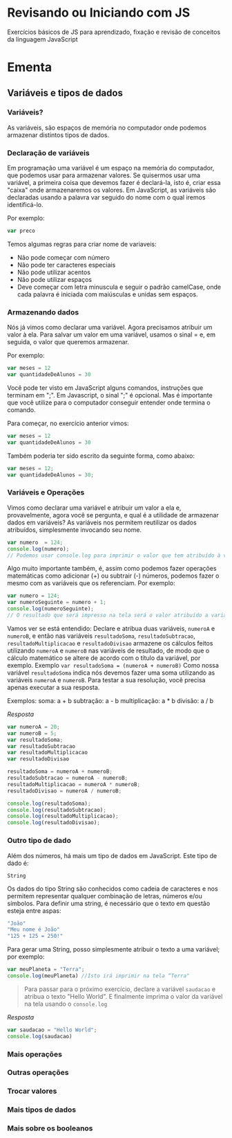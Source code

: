 # Revisando ou Iniciando com JS
Exercícios básicos de JS para aprendizado, fixação e revisão de conceitos da linguagem JavaScript

# Ementa

## Variáveis e tipos de dados

### Variáveis?

As variáveis, são espaços de memória no computador onde podemos armazenar distintos tipos de dados.

### Declaração de variáveis

Em programação uma variável é um espaço na memória do computador, que podemos usar para armazenar valores.
Se quisermos usar uma variável, a primeira coisa que devemos fazer é declará-la, isto é, criar essa "caixa" onde armazenaremos os valores.
Em JavaScript, as variáveis são declaradas usando a palavra var seguido do nome com o qual iremos identificá-lo.

Por exemplo:

~~~javascript
var preco
~~~

Temos algumas regras para criar nome de variaveis:

* Não pode começar com número
* Não pode ter caracteres especiais
* Não pode utilizar acentos
* Não pode utilizar espaços
* Deve começar com letra minuscula e seguir o padrão camelCase, onde cada palavra é iniciada com maiúsculas e unidas sem espaços.

### Armazenando dados

Nós já vimos como declarar uma variável. Agora precisamos atribuir um valor à ela.
Para salvar um valor em uma variável, usamos o sinal = e, em seguida, o valor que queremos armazenar.

Por exemplo:

~~~javascript
var meses = 12
var quantidadeDeAlunos = 30
~~~

Você pode ter visto em JavaScript alguns comandos, instruções que terminam em ";".
Em Javascript, o sinal ";" é opcional. Mas é importante que você utilize para o computador conseguir entender onde termina o comando.

Para começar, no exercício anterior vimos:

~~~javascript
var meses = 12
var quantidadeDeAlunos = 30
~~~

Também poderia ter sido escrito da seguinte forma, como abaixo:

~~~javascript
var meses = 12;
var quantidadeDeAlunos = 30;
~~~

### Variáveis e Operações

Vimos como declarar uma variável e atribuir um valor a ela e, provavelmente, agora você se pergunta, e qual é a utilidade de armazenar dados em variáveis?
As variáveis nos permitem reutilizar os dados atribuídos, simplesmente invocando seu nome.

~~~javascript
var numero  = 124;
console.log(numero); 
// Podemos usar console.log para imprimir o valor que tem atribuído à variável numero. E seu resultado será 124.
~~~

Algo muito importante também, é, assim como podemos fazer operações matemáticas como adicionar (+) ou subtrair (-) números, podemos fazer o mesmo com as variáveis que os referenciam.
Por exemplo:

~~~javascript
var numero = 124;
var numeroSeguinte = numero + 1;
console.log(numeroSeguinte); 
// O resultado que será impresso na tela será o valor atribuído a variável numero somado a 1, portanto, o valor atribuído a numeroSeguinte será 125.
~~~

Vamos ver se está entendido: Declare e atribua duas variáveis, `numeroA` e `numeroB`, e então nas variáveis `resultadoSoma`, `resultadoSubtracao`, `resultadoMultiplicacao` e `resultadoDivisao` armazene os cálculos feitos utilizando `numeroA` e `numeroB` nas variáveis de resultado, de modo que o cálculo matemático se altere de acordo com o título da variável, por exemplo. Exemplo `var resultadoSoma = (numeroA + numeroB)` Como nossa variável `resultadoSoma` indica nós devemos fazer uma soma utilizando as variáveis `numeroA` e `numeroB`. Para testar a sua resolução, você precisa apenas executar a sua resposta.

Exemplos:
soma: a + b
subtração: a - b
multiplicação: a * b
divisão: a / b

*Resposta*

~~~javascript
var numeroA = 20;
var numeroB = 5;
var resultadoSoma;
var resultadoSubtracao
var resultadoMultiplicacao
var resultadoDivisao

resultadoSoma = numeroA + numeroB;
resultadoSubtracao = numeroA - numeroB;
resultadoMultiplicacao = numeroA * numeroB;
resultadoDivisao = numeroA / numeroB;

console.log(resultadoSoma);
console.log(resultadoSubtracao);
console.log(resultadoMultiplicacao);
console.log(resultadoDivisao);
~~~

### Outro tipo de dado


Além dos números, há mais um tipo de dados em JavaScript.
Este tipo de dado é:

 `String`

Os dados do tipo String são conhecidos como cadeia de caracteres e nos permitem representar qualquer combinação de letras, números e/ou símbolos.
Para definir uma string, é necessário que o texto em questão esteja entre aspas:

~~~javascript
"João"
"Meu nome é João"
"125 + 125 = 250!"
~~~

Para gerar uma String, posso simplesmente atribuir o texto a uma variável; por exemplo:


~~~javascript
var meuPlaneta = "Terra";
console.log(meuPlaneta) //Isto irá imprimir na tela “Terra"
~~~

> Para passar para o próximo exercício, declare a variável `saudacao` e atribua o texto "Hello World".  E finalmente imprima o valor da variável na tela usando o `console.log`

*Resposta*

~~~javascript
var saudacao = "Hello World";
console.log(saudacao)
~~~


### Mais operações

### Outras operações

### Trocar valores

### Mais tipos de dados

### Mais sobre os booleanos
